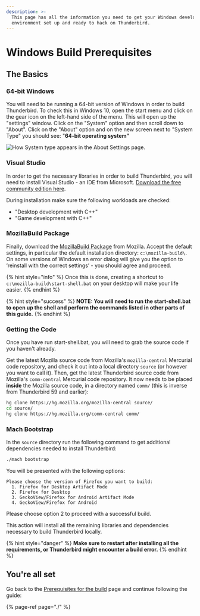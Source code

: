 ```yaml
---
description: >-
  This page has all the information you need to get your Windows development
  environment set up and ready to hack on Thunderbird.
---
```


# Windows Build Prerequisites

## The Basics

### 64-bit Windows

You will need to be running a 64-bit version of Windows in order to build Thunderbird. To check this in Windows 10, open the start menu and click on the gear icon on the left-hand side of the menu. This will open up the "settings" window. Click on the "System" option and then scroll down to "About". Click on the "About" option and on the new screen next to "System Type" you should see: "**64-bit operating system"**

![How System type appears in the About Settings page.](../../.gitbook/assets/windows-version-screen.png)

### **Visual Studio**

In order to get the necessary libraries in order to build Thunderbird, you will need to install Visual Studio - an IDE from Microsoft. [Download the free community edition here](https://visualstudio.microsoft.com/downloads/).

During installation make sure the following workloads are checked:

* "Desktop development with C++"
* "Game development with C++"

### MozillaBuild Package

Finally, download the [MozillaBuild Package](https://ftp.mozilla.org/pub/mozilla.org/mozilla/libraries/win32/MozillaBuildSetup-Latest.exe) from Mozilla. Accept the default settings, in particular the default installation directory: `c:\mozilla-build\`. On some versions of Windows an error dialog will give you the option to ‘reinstall with the correct settings’ - you should agree and proceed.

{% hint style="info" %}
Once this is done, creating a shortcut to `c:\mozilla-build\start-shell.bat` on your desktop will make your life easier.
{% endhint %}

{% hint style="success" %}
**NOTE: You will need to run the start-shell.bat to open up the shell and perform the commands listed in other parts of this guide.**
{% endhint %}

### Getting the Code

Once you have run start-shell.bat, you will need to grab the source code if you haven't already.

Get the latest Mozilla source code from Mozilla's `mozilla-central` Mercurial code repository, and check it out into a local directory `source` \(or however you want to call it\). Then, get the latest Thunderbird source code from Mozilla's `comm-central` Mercurial code repository. It now needs to be placed **inside** the Mozilla source code, in a directory named `comm/` \(this is inverse from Thunderbird 59 and earlier\):

```bash
hg clone https://hg.mozilla.org/mozilla-central source/
cd source/
hg clone https://hg.mozilla.org/comm-central comm/
```

### Mach Bootstrap

In the `source` directory run the following command to get additional dependencies needed to install Thunderbird:

```bash
./mach bootstrap
```

You will be presented with the following options:

```text
Please choose the version of Firefox you want to build:
  1. Firefox for Desktop Artifact Mode
  2. Firefox for Desktop
  3. GeckoView/Firefox for Android Artifact Mode
  4. GeckoView/Firefox for Android
```

Please choose option 2 to proceed with a successful build.

This action will install all the remaining libraries and dependencies necessary to build Thunderbird locally.

{% hint style="danger" %}
**Make sure to restart after installing all the requirements, or Thunderbird might encounter a build error.**
{% endhint %}

## You're all set

Go back to the [Prerequisites for the build](./#build-configuration) page and continue following the guide:

{% page-ref page="./" %}
